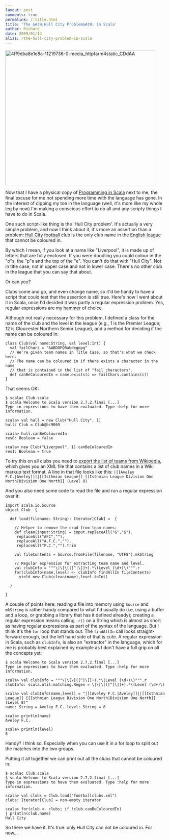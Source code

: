 ```yaml
---
layout: post
comments: true
permalink: /:title.html
title: 'The &#39;Hull City Problem&#39; in Scala'
author: Richard
date: 2009/01/14
alias: /the-hull-city-problem-in-scala
---
```


<a href="https://www.flickr.com/photos/d6y/15989274720" title="4ff9dba8e1e8a-11219736-0-media_httpfarm4static_CDdAA by Richard Dallaway, on Flickr"><img src="https://farm8.staticflickr.com/7575/15989274720_4155a0af72_o.jpg" width="471" height="423" alt="4ff9dba8e1e8a-11219736-0-media_httpfarm4static_CDdAA"></a>

Now that I have a physical copy of [Programming in Scala][] next to me,
the final excuse for me not spending more time with the language has
gone. In the interest of dipping my toe in the language (well, it's more
like my whole leg by now) I'm making a conscious effort to do all and
any scripty things I have to do in Scala.

One such script-like thing is the 'Hull City problem'. It's actually a
very simple problem, and now I think about it, it's more an assertion
than a problem: [Hull City][] [football][] club is the only club name in
the [English league][] that cannot be coloured in.

By which I mean, if you look at a name like "Liverpool", it is made up
of letters that are fully enclosed. If you were doodling you could
colour in the "o"s, the "p"s and the top of the "e". You can't do that
with "Hull City". Not in title case, not in upper case and not in lower
case. There's no other club in the league that you can say that about.

Or can you?

Clubs come and go, and even change name, so it'd be handy to have a
script that could test that the assertion is still true. Here's how I
went about it in Scala, once I'd decided it was partly a regular
expression problem. Yes, regular expressions are my [hammer][] of
choice.

Although not really necessary for this problem, I defined a class for
the name of the club and the level in the league (e.g., 1 is the Premier
League; 12 is Gloucester Northern Senior League), and a method for
deciding if the name can be coloured in:

    class Club(val name:String, val level:Int) {
      val failChars = "&ABDOPQRabdegopq"
      // We're given team names in Title Case, so that's what we check here.
      // The name can be coloured in if there exists a character in the name
      // that is contained in the list of "fail characters".
      def canBeColouredIn = name.exists(c => failChars.contains(c))
    }


That seems OK:

    $ scalac Club.scala
    $ scala Welcome to Scala version 2.7.2.final [...]
    Type in expressions to have them evaluated. Type :help for more information.

    scala> val hull = new Club("Hull City", 1)
    hull: Club = Club@bc9065

    scala> hull.canBeColouredIn
    res0: Boolean = false

    scala> new Club("Liverpool", 1).canBeColouredIn
    res1: Boolean = true `

To try this on all clubs you need to [export the list of teams from
Wikipedia][], which gives you an XML file that contains a list of club
names in a Wiki markup text format. A line in that file looks like this:
`|[[Aveley F.C.|Aveley]]||[[Isthmian League]] [[Isthmian League Division One North|Division One North]] (Level 8)`

And you also need some code to read the file and run a regular
expression over it:

    import scala.io.Source
    object Club  {

      def load(filename: String): Iterator[Club] =  {

        // Helper to remove the crud from team names:
        def clean(input:String) = input.replaceAll("&","&").
         replaceAll("AFC","").
         replaceAll("A.F.C.","").
         replaceAll("F.C.","").trim

        val fileContents = Source.fromFile(filename, "UTF8").mkString

        // Regular expression for extracting team name and level.
        val clubInfo = """\|\[\[([^|\]]+).*\(Level (\d+)\)""".r
        for(clubInfo(name,level) <- clubInfo findAllIn fileContents)
          yield new Club(clean(name),level.toInt)

      }

    }


A couple of points here: reading a file into memory using `Source` and
`mkString` is rather handy compared to what I'd usually do (i.e, using a
buffer and a loop, or grabbing a library that has it defined already);
creating a regular expression means calling `.r()` on a String which is
almost as short as having regular expressions as part of the syntax of
the language. But I think it's the `for` loop that stands out. The
`findAllIn` call looks straight-forward enough, but the left hand side
of that is cute. A regular expression in Scala, such as `clubInfo`, is
also an "extractor" in the language, which for me is probably best
explained by example as I don't have a full grip on all the concepts
yet:

    $ scala Welcome to Scala version 2.7.2.final [...]
    Type in expressions to have them evaluated. Type :help for more information.

    scala> val clubInfo = """\|\[\[([^|\]]+).*\(Level (\d+)\)""".r
    clubInfo: scala.util.matching.Regex = \|\[\[([^|\]]+).*\(Level (\d+)\)

    scala> val clubInfo(name,level) = "|[[Aveley F.C.|Aveley]]||[[Isthmian League]] [[Isthmian League Division One North|Division One North]] (Level 8)"
    name: String = Aveley F.C. level: String = 8

    scala> println(name)
    Aveley F.C.

    scala> println(level)
    8

Handy? I think so. Especially when you can use it in a for loop to split
out the matches into the two groups.

Putting it all together we can print out all the clubs that cannot be coloured in:

    $ scalac Club.scala
    $ scala Welcome to Scala version 2.7.2.final [...]
    Type in expressions to have them evaluated. Type :help for more information.

    scala> val clubs = Club.load("footballclubs.xml")
    clubs: Iterator[Club] = non-empty iterator

    scala> for(club <- clubs; if !club.canBeColouredIn)
    | println(club.name)
    Hull City

So there we have it. It's true: only Hull City can not be coloured in.
For now...


  [Programming in Scala]: http://www.artima.com/shop/programming_in_scala
  [Hull City]: http://en.wikipedia.org/wiki/Hull_City_A.F.C.
  [football]: http://en.wikipedia.org/wiki/Association_football
  [English league]: http://en.wikipedia.org/wiki/List_of_football_clubs_in_England
  [hammer]: http://en.wikipedia.org/wiki/Golden_hammer
  [export the list of teams from Wikipedia]: http://en.wikipedia.org/w/index.php?title=Special:Export&pages=List+of+football+clubs+in+England

